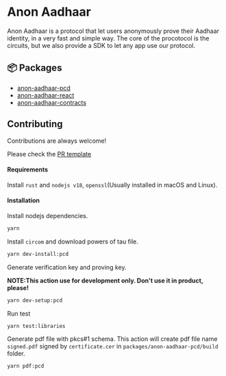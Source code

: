 # Anon Aadhaar

Anon Aadhaar is a protocol that let users anonymously prove their Aadhaar identity, in a very fast and simple way.
The core of the procotocol is the circuits, but we also provide a SDK to let any app use our protocol.

## 📦 Packages

- [anon-aadhaar-pcd](packages/anon-aadhaar-pcd/)
- [anon-aadhaar-react](packages/anon-aadhaar-react/)
- [anon-aadhaar-contracts](packages/anon-aadhaar-contracts/)

## Contributing

Contributions are always welcome!

Please check the [PR template](.github/PULL_REQUEST_TEMPLATE.md)

#### Requirements

Install `rust` and `nodejs v18`, `openssl`(Usually installed in macOS and Linux).

#### Installation

Install nodejs dependencies.

```bash
yarn
```

Install `circom` and download powers of tau file.

```bash
yarn dev-install:pcd
```

Generate verification key and proving key.

**NOTE:This action use for development only. Don't use it in product, please!**

```bash
yarn dev-setup:pcd
```

Run test

```bash
yarn test:libraries
```

Generate pdf file with pkcs#1 schema. This action will create pdf file name `signed.pdf` signed by `certificate.cer` in `packages/anon-aadhaar-pcd/build` folder.

```bash
yarn pdf:pcd
```
